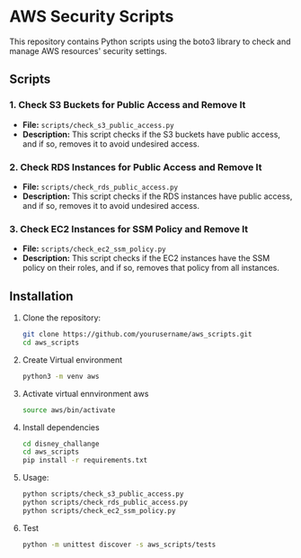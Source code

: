 # AWS Security Scripts

This repository contains Python scripts using the boto3 library to check and manage AWS resources' security settings.

## Scripts

### 1. Check S3 Buckets for Public Access and Remove It
- **File:** `scripts/check_s3_public_access.py`
- **Description:** This script checks if the S3 buckets have public access, and if so, removes it to avoid undesired access.

### 2. Check RDS Instances for Public Access and Remove It
- **File:** `scripts/check_rds_public_access.py`
- **Description:** This script checks if the RDS instances have public access, and if so, removes it to avoid undesired access.

### 3. Check EC2 Instances for SSM Policy and Remove It
- **File:** `scripts/check_ec2_ssm_policy.py`
- **Description:** This script checks if the EC2 instances have the SSM policy on their roles, and if so, removes that policy from all instances.

## Installation

1. Clone the repository:
   ```bash
   git clone https://github.com/yourusername/aws_scripts.git
   cd aws_scripts

2. Create Virtual environment
    ```bash
    python3 -m venv aws

3. Activate virtual ennvironment aws
    ```bash
    source aws/bin/activate

4. Install dependencies 
    ```bash 
    cd disney_challange
    cd aws_scripts
    pip install -r requirements.txt

5. Usage:
    ```bash
    python scripts/check_s3_public_access.py
    python scripts/check_rds_public_access.py
    python scripts/check_ec2_ssm_policy.py

6. Test
    ```bash
    python -m unittest discover -s aws_scripts/tests




